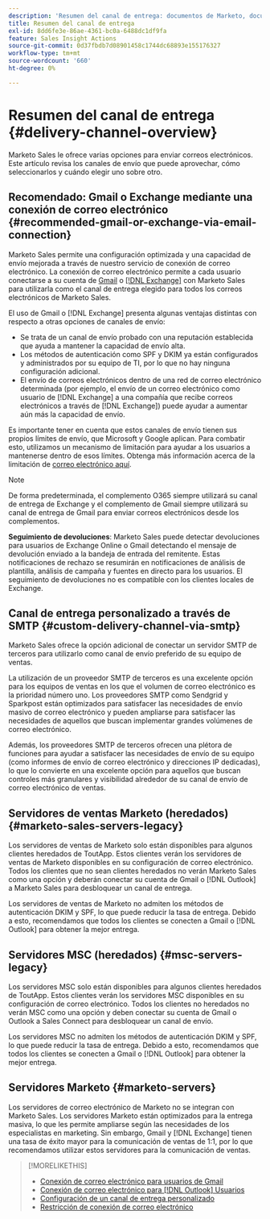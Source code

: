 ```yaml
---
description: 'Resumen del canal de entrega: documentos de Marketo, documentación del producto'
title: Resumen del canal de entrega
exl-id: 8dd6fe3e-86ae-4361-bc0a-6488dc1df9fa
feature: Sales Insight Actions
source-git-commit: 0d37fbdb7d08901458c1744dc68893e155176327
workflow-type: tm+mt
source-wordcount: '660'
ht-degree: 0%

---
```


# Resumen del canal de entrega {#delivery-channel-overview}

Marketo Sales le ofrece varias opciones para enviar correos electrónicos. Este artículo revisa los canales de envío que puede aprovechar, cómo seleccionarlos y cuándo elegir uno sobre otro.

## Recomendado: Gmail o Exchange mediante una conexión de correo electrónico {#recommended-gmail-or-exchange-via-email-connection}

Marketo Sales permite una configuración optimizada y una capacidad de envío mejorada a través de nuestro servicio de conexión de correo electrónico. La conexión de correo electrónico permite a cada usuario conectarse a su cuenta de [Gmail](/help/marketo/product-docs/marketo-sales-connect/email-plugins/gmail/email-connection-for-gmail-users.md) o [[!DNL Exchange]](/help/marketo/product-docs/marketo-sales-connect/email-plugins/msc-for-outlook/email-connection-for-outlook-users.md) con Marketo Sales para utilizarla como el canal de entrega elegido para todos los correos electrónicos de Marketo Sales.

El uso de Gmail o [!DNL Exchange] presenta algunas ventajas distintas con respecto a otras opciones de canales de envío:

* Se trata de un canal de envío probado con una reputación establecida que ayuda a mantener la capacidad de envío alta.
* Los métodos de autenticación como SPF y DKIM ya están configurados y administrados por su equipo de TI, por lo que no hay ninguna configuración adicional.
* El envío de correos electrónicos dentro de una red de correo electrónico determinada (por ejemplo, el envío de un correo electrónico como usuario de [!DNL Exchange] a una compañía que recibe correos electrónicos a través de [!DNL Exchange]) puede ayudar a aumentar aún más la capacidad de envío.

Es importante tener en cuenta que estos canales de envío tienen sus propios límites de envío, que Microsoft y Google aplican. Para combatir esto, utilizamos un mecanismo de limitación para ayudar a los usuarios a mantenerse dentro de esos límites. Obtenga más información acerca de la limitación de [correo electrónico aquí](/help/marketo/product-docs/marketo-sales-connect/email/email-delivery/email-connection-throttling.md).

>[!NOTE]
>
>De forma predeterminada, el complemento O365 siempre utilizará su canal de entrega de Exchange y el complemento de Gmail siempre utilizará su canal de entrega de Gmail para enviar correos electrónicos desde los complementos.

**Seguimiento de devoluciones**: Marketo Sales puede detectar devoluciones para usuarios de Exchange Online o Gmail detectando el mensaje de devolución enviado a la bandeja de entrada del remitente. Estas notificaciones de rechazo se resumirán en notificaciones de análisis de plantilla, análisis de campaña y fuentes en directo para los usuarios. El seguimiento de devoluciones no es compatible con los clientes locales de Exchange.

## Canal de entrega personalizado a través de SMTP {#custom-delivery-channel-via-smtp}

Marketo Sales ofrece la opción adicional de conectar un servidor SMTP de terceros para utilizarlo como canal de envío preferido de su equipo de ventas.

La utilización de un proveedor SMTP de terceros es una excelente opción para los equipos de ventas en los que el volumen de correo electrónico es la prioridad número uno. Los proveedores SMTP como Sendgrid y Sparkpost están optimizados para satisfacer las necesidades de envío masivo de correo electrónico y pueden ampliarse para satisfacer las necesidades de aquellos que buscan implementar grandes volúmenes de correo electrónico.

Además, los proveedores SMTP de terceros ofrecen una plétora de funciones para ayudar a satisfacer las necesidades de envío de su equipo (como informes de envío de correo electrónico y direcciones IP dedicadas), lo que lo convierte en una excelente opción para aquellos que buscan controles más granulares y visibilidad alrededor de su canal de envío de correo electrónico de ventas.

## Servidores de ventas Marketo (heredados) {#marketo-sales-servers-legacy}

Los servidores de ventas de Marketo solo están disponibles para algunos clientes heredados de ToutApp. Estos clientes verán los servidores de ventas de Marketo disponibles en su configuración de correo electrónico. Todos los clientes que no sean clientes heredados no verán Marketo Sales como una opción y deberán conectar su cuenta de Gmail o [!DNL Outlook] a Marketo Sales para desbloquear un canal de entrega.

Los servidores de ventas de Marketo no admiten los métodos de autenticación DKIM y SPF, lo que puede reducir la tasa de entrega. Debido a esto, recomendamos que todos los clientes se conecten a Gmail o [!DNL Outlook] para obtener la mejor entrega.

## Servidores MSC (heredados) {#msc-servers-legacy}

Los servidores MSC solo están disponibles para algunos clientes heredados de ToutApp. Estos clientes verán los servidores MSC disponibles en su configuración de correo electrónico. Todos los clientes no heredados no verán MSC como una opción y deben conectar su cuenta de Gmail o Outlook a Sales Connect para desbloquear un canal de envío.

Los servidores MSC no admiten los métodos de autenticación DKIM y SPF, lo que puede reducir la tasa de entrega. Debido a esto, recomendamos que todos los clientes se conecten a Gmail o [!DNL Outlook] para obtener la mejor entrega.

## Servidores Marketo {#marketo-servers}

Los servidores de correo electrónico de Marketo no se integran con Marketo Sales. Los servidores Marketo están optimizados para la entrega masiva, lo que les permite ampliarse según las necesidades de los especialistas en marketing. Sin embargo, Gmail y [!DNL Exchange] tienen una tasa de éxito mayor para la comunicación de ventas de 1:1, por lo que recomendamos utilizar estos servidores para la comunicación de ventas.

>[!MORELIKETHIS]
>
>* [Conexión de correo electrónico para usuarios de Gmail](/help/marketo/product-docs/marketo-sales-connect/email-plugins/gmail/email-connection-for-gmail-users.md)
>* [Conexión de correo electrónico para [!DNL Outlook] Usuarios](/help/marketo/product-docs/marketo-sales-connect/email-plugins/msc-for-outlook/email-connection-for-outlook-users.md)
>* [Configuración de un canal de entrega personalizado](/help/marketo/product-docs/marketo-sales-connect/email/email-delivery/setting-up-a-custom-delivery-channel.md)
>* [Restricción de conexión de correo electrónico](/help/marketo/product-docs/marketo-sales-connect/email/email-delivery/email-connection-throttling.md)

